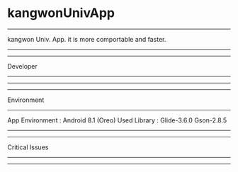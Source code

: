 # kangwonUnivApp
______________________________________________________________
kangwon Univ. App. it is more comportable and faster.
______________________________________________________________


______________________________________________________________
Developer
______________________________________________________________

______________________________________________________________





______________________________________________________________
Environment
______________________________________________________________
App Environment : Android 8.1 (Oreo)
Used Library :  Glide-3.6.0
                Gson-2.8.5

______________________________________________________________



______________________________________________________________
Critical Issues
______________________________________________________________

______________________________________________________________
